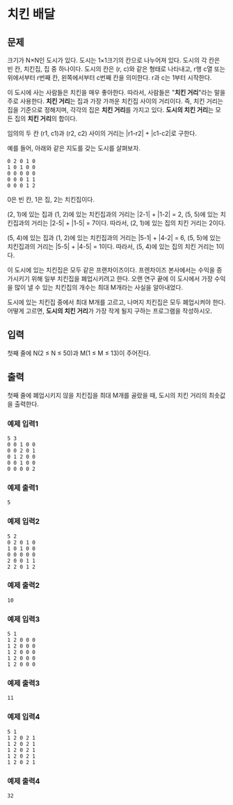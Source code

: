 # 치킨 배달## 문제크기가 N×N인 도시가 있다. 도시는 1×1크기의 칸으로 나누어져 있다. 도시의 각 칸은 빈 칸, 치킨집, 집 중 하나이다. 도시의 칸은 (r, c)와 같은 형태로 나타내고, r행 c열 또는 위에서부터 r번째 칸,왼쪽에서부터 c번째 칸을 의미한다. r과 c는 1부터 시작한다.이 도시에 사는 사람들은 치킨을 매우 좋아한다. 따라서, 사람들은 "**치킨 거리**"라는 말을 주로 사용한다. **치킨 거리**는 집과 가장 가까운 치킨집 사이의 거리이다. 즉, 치킨 거리는 집을 기준으로정해지며, 각각의 집은 **치킨 거리**를 가지고 있다. **도시의 치킨 거리**는 모든 집의 **치킨 거리**의 합이다.임의의 두 칸 (r1, c1)과 (r2, c2) 사이의 거리는 |r1-r2| + |c1-c2|로 구한다.예를 들어, 아래와 같은 지도를 갖는 도시를 살펴보자.```0 2 0 1 01 0 1 0 00 0 0 0 00 0 0 1 10 0 0 1 2```0은 빈 칸, 1은 집, 2는 치킨집이다.(2, 1)에 있는 집과 (1, 2)에 있는 치킨집과의 거리는 |2-1| + |1-2| = 2, (5, 5)에 있는 치킨집과의 거리는 |2-5| + |1-5| = 7이다. 따라서, (2, 1)에 있는 집의 치킨거리는 2이다.(5, 4)에 있는 집과 (1, 2)에 있는 치킨집과의 거리는 |5-1| + |4-2| = 6, (5, 5)에 있는 치킨집과의 거리는 |5-5| + |4-5| = 1이다. 따라서, (5, 4)에 있는 집의 치킨거리는 1이다.이 도시에 있는 치킨집은 모두 같은 프랜차이즈이다. 프렌차이즈 본사에서는 수익을 증가시키기 위해 일부 치킨집을 폐업시키려고 한다. 오랜 연구 끝에 이 도시에서 가장 수익을 많이 낼 수 있는 치킨집의 개수는 최대M개라는 사실을 알아내었다.도시에 있는 치킨집 중에서 최대 M개를 고르고, 나머지 치킨집은 모두 폐업시켜야 한다. 어떻게 고르면, **도시의 치킨 거리**가 가장 작게 될지 구하는 프로그램을 작성하시오.## 입력첫째 줄에 N(2 ≤ N ≤ 50)과 M(1 ≤ M ≤ 13)이 주어진다.## 출력첫째 줄에 폐업시키지 않을 치킨집을 최대 M개를 골랐을 때, 도시의 치킨 거리의 최솟값을 출력한다.### 예제 입력1```5 30 0 1 0 00 0 2 0 10 1 2 0 00 0 1 0 00 0 0 0 2```### 예제 출력1```5```### 예제 입력2```5 20 2 0 1 01 0 1 0 00 0 0 0 02 0 0 1 12 2 0 1 2```### 예제 출력2```10```### 예제 입력3```5 11 2 0 0 01 2 0 0 01 2 0 0 01 2 0 0 01 2 0 0 0```### 예제 출력3```11```### 예제 입력4```5 11 2 0 2 11 2 0 2 11 2 0 2 11 2 0 2 11 2 0 2 1```### 예제 출력4```32```